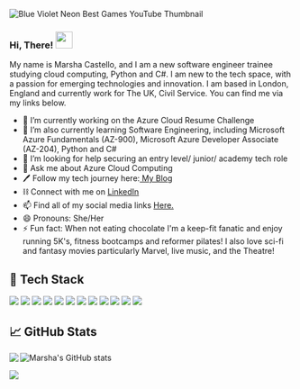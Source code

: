 ![Blue Violet Neon Best Games YouTube Thumbnail](https://user-images.githubusercontent.com/82414822/180852349-a84759d0-aeef-457b-bb99-810b5a26d2cf.png)
### Hi, There! <img src="https://raw.githubusercontent.com/MartinHeinz/MartinHeinz/master/wave.gif" width="30px">
My name is Marsha Castello, and I am a new software engineer trainee studying cloud computing, Python and C#. I am new to the tech space, with a passion for emerging technologies and innovation. I am based in London, England and currently work for The UK, Civil Service. You can find me via my links below.

- 🔭 I’m currently working on the Azure Cloud Resume Challenge
- 🌱 I’m also currently learning Software Engineering, including Microsoft Azure Fundamentals (AZ-900), Microsoft Azure Developer Associate (AZ-204), Python and C#
- 🤔 I’m looking for help securing an entry level/ junior/ academy tech role
- 💬 Ask me about Azure Cloud Computing
- 🖊 Follow my tech journey here:[ My Blog](https://medium.com/@Marsha.C)
- ⛓ Connect with me on [ LinkedIn](https://www.linkedin.com/in/marshacastellomastersgraduate)
- 📫 Find all of my social media links [Here.](https://linktr.ee/marshacastello)
- 😄 Pronouns: She/Her
- ⚡ Fun fact: When not eating chocolate I'm a keep-fit fanatic and enjoy running 5K's, fitness bootcamps and reformer pilates! I also love sci-fi and fantasy movies particularly Marvel, live music, and the Theatre!


<!--
**MarshaC713/MarshaC713** is a ✨ _special_ ✨ repository because its `README.md` (this file) appears on your GitHub profile.

1.2]: http://i.imgur.com/wWzX9uB.png (twitter icon without padding)
[2.2]: https://raw.githubusercontent.com/MarshaC713/MarshaC713/master/linkedin-3-16.png (LinkedIn icon without padding)
Here are some ideas to get you started:

- 🔭 I’m currently working on the Azure Cloud Resume Challenge
- 🌱 I’m also currently learning Software Engineering, including Microsoft Azure Fundamentals (AZ-900), Microsoft Azure Developer Associate (AZ-204), Python and C#
- 👯 I’m looking to collaborate on ...
- 🤔 I’m looking for help securing an entry level/ junior/ academy tech role
- 💬 Ask me about Azure Cloud Computing
-  Find out more about my tech journey here: [My Blog] (https://medium.com/@Marsha.C)
- ⛓ Connect with me on [linked in](https://www.linkedin.com/in/marshacastellomastersgraduate) 
- 📫 Find all of my social media links [here](https://linktr.ee/marshacastello)
- 😄 Pronouns: She/Her
- ⚡ Fun fact: When not eating chocolate I'm a keep-fit fanatic and enjoy running 5K's, fitness bootcamps and reformer pilates! I also love sci-fi and fantasy movies particularly Marvel, live music, and the Theatre!
-->


## 🔧 Tech Stack 

![](https://img.shields.io/badge/Code-Python-informational?style=flat&logo=python&logoColor=white&color=B987F1)
![](https://img.shields.io/badge/Code-C-informational?style=flat&logo=javascript&logoColor=white&color=B987F1)
![](https://img.shields.io/badge/Code-JavaScript-informational?style=flat&logo=javascript&logoColor=white&color=B987F1)
![](https://img.shields.io/badge/Code-HTML5-informational?style=flat&logo=python&logoColor=white&color=B987F1)
![](https://img.shields.io/badge/Code-CSS-informational?style=flat&logo=python&logoColor=white&color=B987F1)
![](https://img.shields.io/badge/Code-Ruby-informational?style=flat&logo=python&logoColor=white&color=B987F1)
![](https://img.shields.io/badge/Shell-Bash-informational?style=flat&logo=gnu-bash&logoColor=white&color=B987F1)
![](https://img.shields.io/badge/Tools-Docker-informational?style=flat&logo=docker&logoColor=white&color=B987F1)
![](https://img.shields.io/badge/Tools-Kubernetes-informational?style=flat&logo=kubernetes&logoColor=white&color=B987F1)
![](https://img.shields.io/badge/Cloud-Azure-informational?style=flat&logo=microsoft-azure&logoColor=white&color=B987F1)
![](https://img.shields.io/badge/Git-informational?style=flat&logo=Git&logoColor=white&color=B987F1)
![](https://img.shields.io/badge/Git-Hub-informational?style=flat&logo=Git-Hub&logoColor=white&color=B987F1)


## 📈 GitHub Stats
![Marsha's GitHub stats](https://github-readme-stats.vercel.app/api?username=MarshaC713&theme=jolly&show_icons=true)
<img align="left" src="https://github-readme-stats.vercel.app/api/top-langs/?username=MarshaC713&theme=jolly"/>


<a href="https://github.com/MarshaC713/azume-resume">
  <img align="left" src="https://github-readme-stats.vercel.app/api/pin/?username=MarshaC713&repo=azure-resume&theme=jolly" />
</a>



